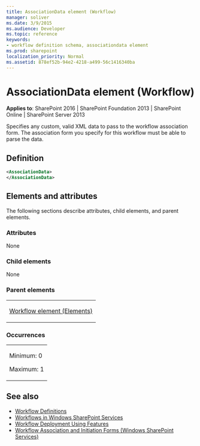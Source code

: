 ```yaml
---
title: AssociationData element (Workflow)
manager: soliver
ms.date: 3/9/2015
ms.audience: Developer
ms.topic: reference
keywords:
- workflow definition schema, associationdata element
ms.prod: sharepoint
localization_priority: Normal
ms.assetid: 878ef52b-94e2-4218-a499-56c1416340ba
---
```


# AssociationData element (Workflow)

**Applies to**: SharePoint 2016 | SharePoint Foundation 2013 | SharePoint Online | SharePoint Server 2013

Specifies any custom, valid XML data to pass to the workflow association form. The association form you specify for this workflow must be able to parse the data.

## Definition

```XML
<AssociationData>
</AssociationData>
```

## Elements and attributes

The following sections describe attributes, child elements, and parent elements.

### Attributes

None

### Child elements

None

### Parent elements

<table>
<colgroup>
<col width="100%" />
</colgroup>
<tbody>
<tr class="odd">
<td align="left"><p><a href="workflow-element-elements.md">Workflow element (Elements)</a></p></td>
</tr>
</tbody>
</table>

### Occurrences

<table>
<colgroup>
<col width="100%" />
</colgroup>
<tbody>
<tr class="odd">
<td align="left"><p>Minimum: 0</p>
<p>Maximum: 1</p></td>
</tr>
</tbody>
</table>


## See also

- [Workflow Definitions](workflow-definitions.md)
- [Workflows in Windows SharePoint Services](https://msdn.microsoft.com/library/be0888d4-20b2-4d39-bf28-2d8a71829d8e(Office.15).aspx)
- [Workflow Deployment Using Features](https://msdn.microsoft.com/library/ad294f09-483d-4e87-bd19-fa37795ed558(Office.15).aspx)
- [Workflow Association and Initiation Forms (Windows SharePoint Services)](https://msdn.microsoft.com/library/ffdfe5a7-f860-47b0-80e0-2dc2bd36ed38(Office.15).aspx)








